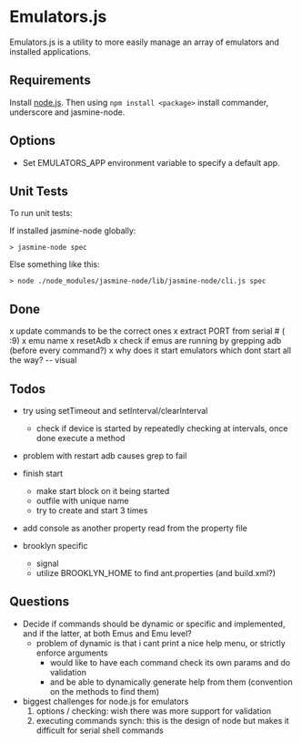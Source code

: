 
Emulators.js
============
Emulators.js is a utility to more easily manage an array of emulators and installed applications.


Requirements
------------
Install [node.js]. Then using `npm install <package>` install commander, underscore and jasmine-node.


Options
-------
* Set EMULATORS_APP environment variable to specify a default app.


Unit Tests
----------
To run unit tests:

  If installed jasmine-node globally:

    > jasmine-node spec

  Else something like this:
    
    > node ./node_modules/jasmine-node/lib/jasmine-node/cli.js spec

Done
----
x update commands to be the correct ones
  x extract PORT from serial # ( :9)
  x emu name
x resetAdb
x check if emus are running by grepping adb (before every command?)
x why does it start emulators which dont start all the way? -- visual

Todos
-----
* try using setTimeout and setInterval/clearInterval
  * check if device is started by repeatedly checking at intervals,
    once done execute a method
* problem with restart adb causes grep to fail
* finish start
  * make start block on it being started
  * outfile with unique name
  * try to create and start 3 times
* add console as another property read from the property file

* brooklyn specific
  * signal
  * utilize BROOKLYN_HOME to find ant.properties (and build.xml?)


Questions
---------
- Decide if commands should be dynamic or specific and implemented, 
  and if the latter, at both Emus and Emu level?
  - problem of dynamic is that i cant print a nice help menu, or
    strictly enforce arguments
    - would like to have each command check its own params and do
      validation
    - and be able to dynamically generate help from them (convention on
      the methods to find them)
- biggest challenges for node.js for emulators
  1. options / checking: wish there was more support for validation
  2. executing commands synch: this is the design of node but makes it difficult for serial shell commands


[node.js]: http://nodejs.org/
